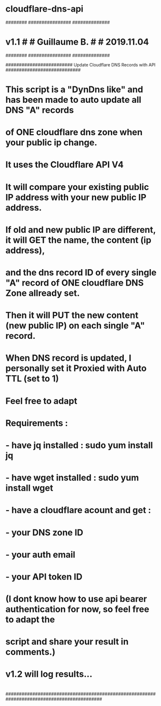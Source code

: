 # cloudflare-dns-api

########        ################        ##############
# v1.1 #        # Guillaume B. #        # 2019.11.04 #
########        ################        ##############

######################### Update Cloudflare DNS Records with API ############################
# 
# This script is a "DynDns like" and has been made to auto update all DNS "A" records 
#   of ONE cloudflare dns zone when your public ip change.
# It uses the Cloudflare API V4
# It will compare your existing public IP address with your new public IP address.
# If old and new public IP are different, it will GET the name, the content (ip address), 
#   and the dns record ID of every single "A" record of ONE cloudflare DNS Zone allready set.
# Then it will PUT the new content (new public IP) on each single "A" record.
# When DNS record is updated, I personally set it Proxied with Auto TTL (set to 1)
# Feel free to adapt
#
# Requirements : 
#   - have jq installed : sudo yum install jq
#   - have wget installed : sudo yum install wget
#   - have a cloudflare acount and get : 
#       - your DNS zone ID
#       - your auth email 
#       - your API token ID 
#   (I dont know how to use api bearer authentication for now, so feel free to adapt the 
#   script and share your result in comments.)
#
#
# v1.2 will log results...
#
############################################################################################
